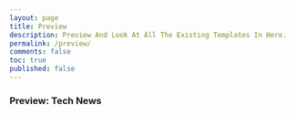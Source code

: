 ```yaml
---
layout: page
title: Preview
description: Preview And Look At All The Existing Templates In Here.
permalink: /preview/
comments: false
toc: true
published: false
---
```



### Preview: Tech News
